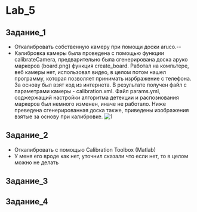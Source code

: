 # Lab_5
## Задание_1
* Откалибровать собственную камеру при помощи доски aruco.--
* Калибровка камеры была проведена с помощью функции calibrateCamera, предварительно была сгенерирована доска аруко маркеров (board.png) функция create_board.
Работал на компьтере, веб камеры нет, использовал видео, в целом потом нашел программу, которая позволяет принимать изрбражение с телефона.
За основу был взят код из интернета. В результате получен файл с параметрами камеры - calibration.xml. Файл params.yml, соджержащий настройки алгоритма детекции и распознования маркеров был немного изменен, иначе не работало.
Ниже преведена сгенерированная доска также, приведены изображения взятые за основу при калибровке.
![1](lab_5/board.png"1")


## Задание_2 

* Откалибровать с помощью Calibration Toolbox (Matlab)
* У меня его вроде как нет, уточнил сказали что если нет, то в целом можно не делать 

## Задание_3
## Задание_4

